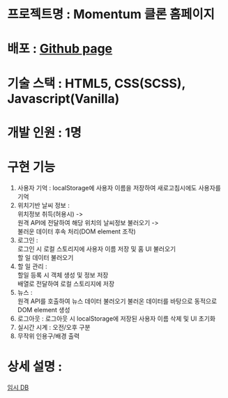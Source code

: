 # 프로젝트명 : Momentum 클론 홈페이지

# 배포 : [Github page](https://jay-sjyun.github.io/momentum-clone "깃허브 페이지로 이동")

# 기술 스택 : HTML5, CSS(SCSS), Javascript(Vanilla)

# 개발 인원 : 1명

# 구현 기능
1. 사용자 기억 : localStorage에 사용자 이름을 저장하여 새로고침시에도 사용자를 기억
1. 위치기반 날씨 정보 :  
위치정보 취득(허용시) ->  
원격 API에 전달하여 해당 위치의 날씨정보 불러오기 ->  
불러운 데이터 후속 처리(DOM element 조작)
1. 로그인 :  
로그인 시 로컬 스토리지에 사용자 이름 저장 및 홈 UI 불러오기  
할 일 데이터 불러오기
1. 할 일 관리 :  
할일 등록 시 객체 생성 및 정보 저장  
배열로 전달하여 로컬 스토리지에 저장
1. 뉴스 :  
원격 API를 호출하여 뉴스 데이터 불러오기
불러온 데이터를 바탕으로 동적으로 DOM element 생성
1. 로그아웃 : 로그아웃 시 localStorage에 저장된 사용자 이름 삭제 및 UI 초기화
1. 실시간 시계 : 오전/오후 구분
1. 무작위 인용구/배경 출력

# 상세 설명 :
[임시 DB](https://my-json-server.typicode.com/jay-sjyun/fakedb)  


